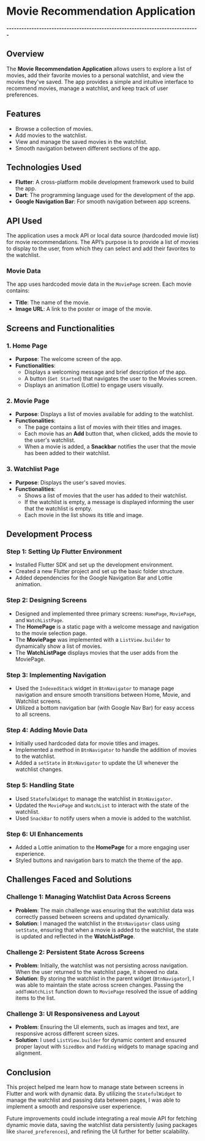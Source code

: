 # Movie Recommendation Application

**-----------------------------------------------------------------------------**

## Overview
The **Movie Recommendation Application** allows users to explore a list of movies, add their favorite movies to a personal watchlist, and view the movies they've saved. The app provides a simple and intuitive interface to recommend movies, manage a watchlist, and keep track of user preferences.

## Features
- Browse a collection of movies.
- Add movies to the watchlist.
- View and manage the saved movies in the watchlist.
- Smooth navigation between different sections of the app.

## Technologies Used
- **Flutter**: A cross-platform mobile development framework used to build the app.
- **Dart**: The programming language used for the development of the app.
- **Google Navigation Bar**: For smooth navigation between app screens.

## API Used
The application uses a mock API or local data source (hardcoded movie list) for movie recommendations. The API’s purpose is to provide a list of movies to display to the user, from which they can select and add their favorites to the watchlist.

### Movie Data
The app uses hardcoded movie data in the `MoviePage` screen. Each movie contains:
- **Title**: The name of the movie.
- **Image URL**: A link to the poster or image of the movie.

## Screens and Functionalities

### 1. **Home Page**
- **Purpose**: The welcome screen of the app.
- **Functionalities**:
  - Displays a welcoming message and brief description of the app.
  - A button (`Get Started`) that navigates the user to the Movies screen.
  - Displays an animation (Lottie) to engage users visually.
  
### 2. **Movie Page**
- **Purpose**: Displays a list of movies available for adding to the watchlist.
- **Functionalities**:
  - The page contains a list of movies with their titles and images.
  - Each movie has an **Add** button that, when clicked, adds the movie to the user's watchlist.
  - When a movie is added, a **Snackbar** notifies the user that the movie has been added to their watchlist.

### 3. **Watchlist Page**
- **Purpose**: Displays the user's saved movies.
- **Functionalities**:
  - Shows a list of movies that the user has added to their watchlist.
  - If the watchlist is empty, a message is displayed informing the user that the watchlist is empty.
  - Each movie in the list shows its title and image.

## Development Process

### Step 1: Setting Up Flutter Environment
- Installed Flutter SDK and set up the development environment.
- Created a new Flutter project and set up the basic folder structure.
- Added dependencies for the Google Navigation Bar and Lottie animation.

### Step 2: Designing Screens
- Designed and implemented three primary screens: `HomePage`, `MoviePage`, and `WatchListPage`.
- The **HomePage** is a static page with a welcome message and navigation to the movie selection page.
- The **MoviePage** was implemented with a `ListView.builder` to dynamically show a list of movies.
- The **WatchListPage** displays movies that the user adds from the MoviePage.

### Step 3: Implementing Navigation
- Used the `IndexedStack` widget in `BtnNavigator` to manage page navigation and ensure smooth transitions between Home, Movie, and Watchlist screens.
- Utilized a bottom navigation bar (with Google Nav Bar) for easy access to all screens.

### Step 4: Adding Movie Data
- Initially used hardcoded data for movie titles and images.
- Implemented a method in `BtnNavigator` to handle the addition of movies to the watchlist.
- Added a `setState` in `BtnNavigator` to update the UI whenever the watchlist changes.

### Step 5: Handling State
- Used `StatefulWidget` to manage the watchlist in `BtnNavigator`.
- Updated the `MoviePage` and `WatchList` to interact with the state of the watchlist.
- Used `SnackBar` to notify users when a movie is added to the watchlist.

### Step 6: UI Enhancements
- Added a Lottie animation to the **HomePage** for a more engaging user experience.
- Styled buttons and navigation bars to match the theme of the app.

## Challenges Faced and Solutions

### Challenge 1: Managing Watchlist Data Across Screens
- **Problem**: The main challenge was ensuring that the watchlist data was correctly passed between screens and updated dynamically.
- **Solution**: I managed the watchlist in the `BtnNavigator` class using `setState`, ensuring that when a movie is added to the watchlist, the state is updated and reflected in the **WatchListPage**.

### Challenge 2: Persistent State Across Screens
- **Problem**: Initially, the watchlist was not persisting across navigation. When the user returned to the watchlist page, it showed no data.
- **Solution**: By storing the watchlist in the parent widget (`BtnNavigator`), I was able to maintain the state across screen changes. Passing the `addToWatchList` function down to `MoviePage` resolved the issue of adding items to the list.

### Challenge 3: UI Responsiveness and Layout
- **Problem**: Ensuring the UI elements, such as images and text, are responsive across different screen sizes.
- **Solution**: I used `ListView.builder` for dynamic content and ensured proper layout with `SizedBox` and `Padding` widgets to manage spacing and alignment.

## Conclusion

This project helped me learn how to manage state between screens in Flutter and work with dynamic data. By utilizing the `StatefulWidget` to manage the watchlist and passing data between pages, I was able to implement a smooth and responsive user experience.

Future improvements could include integrating a real movie API for fetching dynamic movie data, saving the watchlist data persistently (using packages like `shared_preferences`), and refining the UI further for better scalability.

